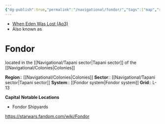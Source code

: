 ```yaml
---
{"dg-publish":true,"permalink":"/navigational/fondor/","tags":["map","retraining","colonies","tapani","planet","unfinished"]}
---
```


- [When Eden Was Lost (Ao3)](https://archiveofourown.org/works/19334440/chapters/45992584)
- Also known as 
# Fondor
located in the [[Navigational/Tapani sector\|Tapani sector]] of the [[Navigational/Colonies\|Colonies]] 

**Region**::  [[Navigational/Colonies\|Colonies]]
**Sector**::  [[Navigational/Tapani sector\|Tapani sector]]
**System**::  [[Fondor system\|Fondor system]]
**Grid**::  L-13

**Capital**
**Notable Locations**
- Fondor Shipyards

https://starwars.fandom.com/wiki/Fondor
